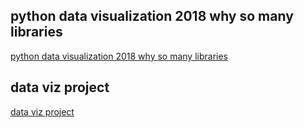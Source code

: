 ## python data visualization 2018 why so many libraries
[python data visualization 2018 why so many libraries](https://www.anaconda.com/blog/developer-blog/python-data-visualization-2018-why-so-many-libraries/)

## data viz project
[data viz project](http://datavizproject.com)
